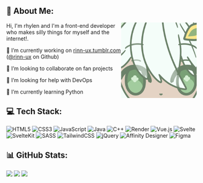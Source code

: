 ## 💫 About Me:

<img src="/assets/rhylen-icon.png" alt="Icon" width="200" align="right"/>

<p>Hi, I'm rhylen and I'm a front-end developer who makes silly things for myself and the internet!.</p>

<p>🔭 I’m currently working on <a href="http://rinn-ux.tumblr.com">rinn-ux.tumblr.com</a> (<a href="https://github/rinn-ux">@rinn-ux</a> on Github)</p>
<p>👯 I’m looking to collaborate on fan projects</p>
<p>🤝 I’m looking for help with DevOps</p>
<p>🌱 I’m currently learning Python</p>

## 💻 Tech Stack:

<div align="left" width=80>
    <img src="https://img.shields.io/badge/html5-%23E34F26.svg?style=for-the-badge&logo=html5&logoColor=white" alt="HTML5"/>
    <img src="https://img.shields.io/badge/css3-%231572B6.svg?style=for-the-badge&logo=css3&logoColor=white" alt="CSS3">
    <img src="https://img.shields.io/badge/javascript-%23323330.svg?style=for-the-badge&logo=javascript&logoColor=%23F7DF1E" alt="JavaScript">
    <img src="https://img.shields.io/badge/java-%23ED8B00.svg?style=for-the-badge&logo=openjdk&logoColor=white" alt="Java">
    <img src="https://img.shields.io/badge/c++-%2300599C.svg?style=for-the-badge&logo=c%2B%2B&logoColor=white" alt="C++">
    <img src="https://img.shields.io/badge/Render-%46E3B7.svg?style=for-the-badge&logo=render&logoColor=white" alt="Render">
    <img src="https://img.shields.io/badge/vue.js-%2335495e.svg?style=for-the-badge&logo=vuedotjs&logoColor=%234FC08D" alt="Vue.js">
    <img src="https://img.shields.io/badge/svelte-%23f1413d.svg?style=for-the-badge&logo=svelte&logoColor=white" alt="Svelte">
    <img src="https://img.shields.io/badge/sveltekit-%23ff3e00.svg?style=for-the-badge&logo=svelte&logoColor=white" alt="SvelteKit">
    <img src="https://img.shields.io/badge/SASS-hotpink.svg?style=for-the-badge&logo=SASS&logoColor=white" alt="SASS">
    <img src="https://img.shields.io/badge/tailwindcss-%2338B2AC.svg?style=for-the-badge&logo=tailwind-css&logoColor=white" alt="TailwindCSS">
    <img src="https://img.shields.io/badge/jquery-%230769AD.svg?style=for-the-badge&logo=jquery&logoColor=white" alt="jQuery">
    <img src="https://img.shields.io/badge/affinity%20desginer-%231B72BE.svg?style=for-the-badge&logo=affinity-designer&logoColor=white" alt="Affinity Designer">
    <img src="https://img.shields.io/badge/figma-%23F24E1E.svg?style=for-the-badge&logo=figma&logoColor=white" alt="Figma">
</div>



## 📊 GitHub Stats:
<a><img height=140 align="center" src="https://github-readme-streak-stats.herokuapp.com/?user=riceconfetti&theme=catppuccin_mocha&hide_border=true" /></a>
<a><img height=140 align="center" src="https://github-readme-stats.vercel.app/api?username=riceconfetti&theme=catppuccin_mocha&hide_border=true&include_all_commits=false&count_private=false"/></a> 
<a><img height=140 align="center" src="https://github-readme-stats.vercel.app/api/top-langs/?username=riceconfetti&theme=catppuccin_mocha&hide_border=true&include_all_commits=false&count_private=false"/></a>

<!-- Proudly created with GPRM ( https://gprm.itsvg.in ) -->
